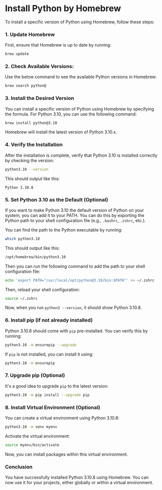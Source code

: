 # Install Python by Homebrew

To install a specific version of Python using Homebrew, follow these steps:

### 1. **Update Homebrew**
   First, ensure that Homebrew is up to date by running:
   ```bash
   brew update
   ```

### 2. Check Available Versions:
   Use the below command to see the available Python versions in Homebrew:
   ```bash
   brew search python@
   ```

### 3. **Install the Desired Version**
   You can install a specific version of Python using Homebrew by specifying the formula. For Python 3.10, you can use the following command:
   ```bash
   brew install python@3.10
   ```

   Homebrew will install the latest version of Python 3.10.x.

### 4. **Verify the Installation**
   After the installation is complete, verify that Python 3.10 is installed correctly by checking the version:
   ```bash
   python3.10 --version
   ```

   This should output like this:
   ```
   Python 3.10.8
   ```

### 5. **Set Python 3.10 as the Default (Optional)**
   If you want to make Python 3.10 the default version of Python on your system, you can add it to your PATH. You can do this by exporting the Python path to your shell configuration file (e.g., `.bashrc`, `.zshrc`, etc.).

   You can find the path to the Python executable by running:
   ```bash
   which python3.10
   ```

   This should output like this:
   ```bash
   /opt/homebrew/bin/python3.10
   ```

   Then you can run the following command to add the path to your shell configuration file:
   ```bash
   echo 'export PATH="/usr/local/opt/python@3.10/bin:$PATH"' >> ~/.zshrc
   ```

   Then, reload your shell configuration:
   ```bash
   source ~/.zshrc
   ```

   Now, when you run `python3 --version`, it should show Python 3.10.8.

### 6. **Install pip (if not already installed)**
   Python 3.10.8 should come with `pip` pre-installed. You can verify this by running:
   ```bash
   python3.10 -m ensurepip --upgrade
   ```

   If `pip` is not installed, you can install it using:
   ```bash
   python3.10 -m ensurepip
   ```

### 7. **Upgrade pip (Optional)**
   It's a good idea to upgrade `pip` to the latest version:
   ```bash
   python3.10 -m pip install --upgrade pip
   ```

### 8. **Install Virtual Environment (Optional)**
   You can create a virtual environment using Python 3.10.8:
   ```bash
   python3.10 -m venv myenv
   ```

   Activate the virtual environment:
   ```bash
   source myenv/bin/activate
   ```

   Now, you can install packages within this virtual environment.

### Conclusion
You have successfully installed Python 3.10.8 using Homebrew. You can now use it for your projects, either globally or within a virtual environment.